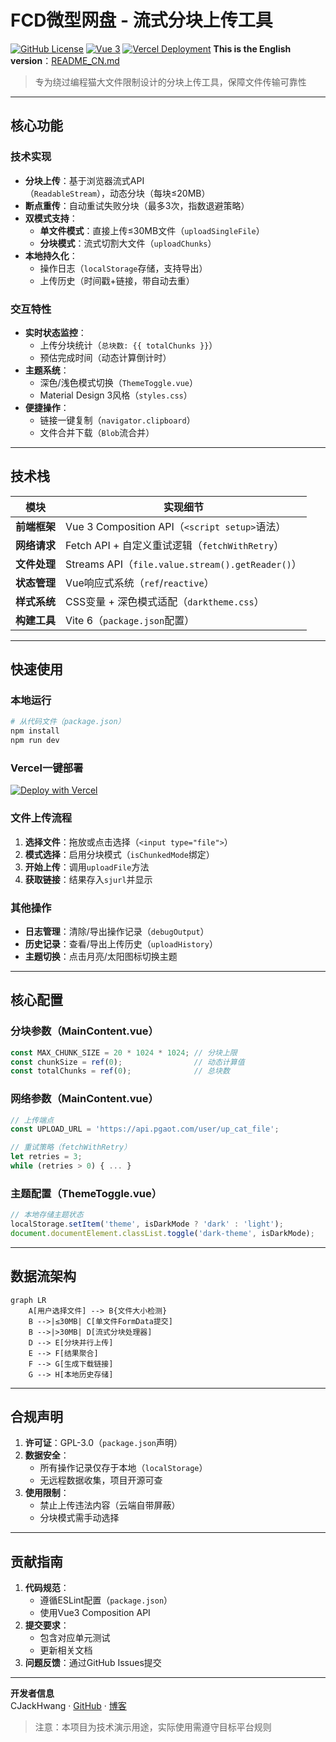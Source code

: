 # FCD微型网盘 - 流式分块上传工具

[![GitHub License](https://img.shields.io/badge/License-GPL%203.0-blue.svg?style=flat)](https://www.gnu.org/licenses/gpl-3.0.html)
[![Vue 3](https://img.shields.io/badge/Vue.js-3.5%2B-brightgreen?logo=vue.js)](https://vuejs.org/)
[![Vercel Deployment](https://img.shields.io/badge/Deploy%20on-Vercel-black?logo=vercel)](https://vercel.com)
**This is the English version**：[README_CN.md](./README_CN.md)

> 专为绕过编程猫大文件限制设计的分块上传工具，保障文件传输可靠性

---

## 核心功能

### 技术实现
- **分块上传**：基于浏览器流式API（`ReadableStream`），动态分块（每块≤20MB）
- **断点重传**：自动重试失败分块（最多3次，指数退避策略）
- **双模式支持**：
  - **单文件模式**：直接上传≤30MB文件（`uploadSingleFile`）
  - **分块模式**：流式切割大文件（`uploadChunks`）
- **本地持久化**：
  - 操作日志（`localStorage`存储，支持导出）
  - 上传历史（时间戳+链接，带自动去重）

### 交互特性
- **实时状态监控**：
  - 上传分块统计（`总块数: {{ totalChunks }}`）
  - 预估完成时间（动态计算倒计时）
- **主题系统**：
  - 深色/浅色模式切换（`ThemeToggle.vue`）
  - Material Design 3风格（`styles.css`）
- **便捷操作**：
  - 链接一键复制（`navigator.clipboard`）
  - 文件合并下载（`Blob`流合并）

---

## 技术栈

| 模块          | 实现细节                                                                 |
|---------------|--------------------------------------------------------------------------|
| **前端框架**  | Vue 3 Composition API（`<script setup>`语法）                           |
| **网络请求**  | Fetch API + 自定义重试逻辑（`fetchWithRetry`）                          |
| **文件处理**  | Streams API（`file.value.stream().getReader()`）                        |
| **状态管理**  | Vue响应式系统（`ref`/`reactive`）                                       |
| **样式系统**  | CSS变量 + 深色模式适配（`darktheme.css`）                               |
| **构建工具**  | Vite 6（`package.json`配置）                                            |

---

## 快速使用

### 本地运行
```bash
# 从代码文件（package.json）
npm install
npm run dev
```
### Vercel一键部署
[![Deploy with Vercel](https://vercel.com/button)](https://vercel.com/import/project?template=https://github.com/CJackHwang/Fuck-Codemao-Detection)


### 文件上传流程
1. **选择文件**：拖放或点击选择（`<input type="file">`）
2. **模式选择**：启用分块模式（`isChunkedMode`绑定）
3. **开始上传**：调用`uploadFile`方法
4. **获取链接**：结果存入`sjurl`并显示

### 其他操作
- **日志管理**：清除/导出操作记录（`debugOutput`）
- **历史记录**：查看/导出上传历史（`uploadHistory`）
- **主题切换**：点击月亮/太阳图标切换主题

---

## 核心配置

### 分块参数（MainContent.vue）
```javascript
const MAX_CHUNK_SIZE = 20 * 1024 * 1024; // 分块上限
const chunkSize = ref(0);                // 动态计算值
const totalChunks = ref(0);              // 总块数
```

### 网络参数（MainContent.vue）
```javascript
// 上传端点
const UPLOAD_URL = 'https://api.pgaot.com/user/up_cat_file';

// 重试策略（fetchWithRetry）
let retries = 3;
while (retries > 0) { ... }
```

### 主题配置（ThemeToggle.vue）
```javascript
// 本地存储主题状态
localStorage.setItem('theme', isDarkMode ? 'dark' : 'light');
document.documentElement.classList.toggle('dark-theme', isDarkMode);
```

---

## 数据流架构

```mermaid
graph LR
    A[用户选择文件] --> B{文件大小检测}
    B -->|≤30MB| C[单文件FormData提交]
    B -->|>30MB| D[流式分块处理器]
    D --> E[分块并行上传]
    E --> F[结果聚合]
    F --> G[生成下载链接]
    G --> H[本地历史存储]
```

---

## 合规声明

1. **许可证**：GPL-3.0（`package.json`声明）
2. **数据安全**：
   - 所有操作记录仅存于本地（`localStorage`）
   - 无远程数据收集，项目开源可查
3. **使用限制**：
   - 禁止上传违法内容（云端自带屏蔽）
   - 分块模式需手动选择

---

## 贡献指南

1. **代码规范**：
   - 遵循ESLint配置（`package.json`）
   - 使用Vue3 Composition API
2. **提交要求**：
   - 包含对应单元测试
   - 更新相关文档
3. **问题反馈**：通过GitHub Issues提交

---

**开发者信息**  
CJackHwang · [GitHub](https://github.com/CJackHwang) · [博客](http://www.cjack.cfd)

> 注意：本项目为技术演示用途，实际使用需遵守目标平台规则
